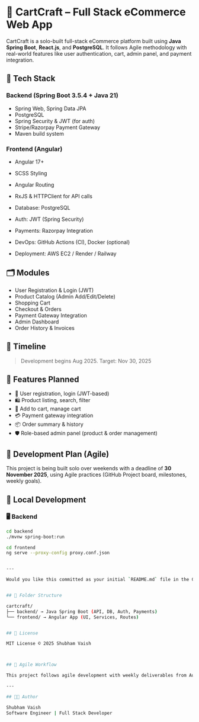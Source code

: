 # 🛒 CartCraft – Full Stack eCommerce Web App

CartCraft is a solo-built full-stack eCommerce platform built using **Java Spring Boot**, **React.js**, and **PostgreSQL**. It follows Agile methodology with real-world features like user authentication, cart, admin panel, and payment integration.


## 🔧 Tech Stack

### Backend (Spring Boot 3.5.4 + Java 21)
- Spring Web, Spring Data JPA
- PostgreSQL
- Spring Security & JWT (for auth)
- Stripe/Razorpay Payment Gateway
- Maven build system

### Frontend (Angular)
- Angular 17+
- SCSS Styling
- Angular Routing
- RxJS & HTTPClient for API calls
  
- Database: PostgreSQL
- Auth: JWT (Spring Security)
- Payments: Razorpay Integration
- DevOps: GitHub Actions (CI), Docker (optional)
- Deployment: AWS EC2 / Render / Railway

## 🗂️ Modules

- User Registration & Login (JWT)
- Product Catalog (Admin Add/Edit/Delete)
- Shopping Cart
- Checkout & Orders
- Payment Gateway Integration
- Admin Dashboard
- Order History & Invoices

## 📅 Timeline

> Development begins Aug 2025. Target: Nov 30, 2025
>
> 
## 🔧 Features Planned

- 🧾 User registration, login (JWT-based)
- 🛍️ Product listing, search, filter
- 🛒 Add to cart, manage cart
- 💳 Payment gateway integration
- 📦 Order summary & history
- 🛡️ Role-based admin panel (product & order management)

## 📅 Development Plan (Agile)
This project is being built solo over weekends with a deadline of **30 November 2025**, using Agile practices (GitHub Project board, milestones, weekly goals).

## 🧪 Local Development

### 🖥 Backend
```bash
cd backend
./mvnw spring-boot:run

cd frontend
ng serve --proxy-config proxy.conf.json


---

Would you like this committed as your initial `README.md` file in the GitHub `cartcraft` repo, or do you want a version with badges and contributor guidelines too?


## 📂 Folder Structure

cartcraft/
├── backend/ → Java Spring Boot (API, DB, Auth, Payments)
└── frontend/ → Angular App (UI, Services, Routes)


## 📜 License

MIT License © 2025 Shubham Vaish



## 🔄 Agile Workflow

This project follows agile development with weekly deliverables from Aug to Nov 2025. Tasks are tracked via GitHub Projects.

---

## 👨‍💻 Author

Shubham Vaish  
Software Engineer | Full Stack Developer


